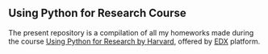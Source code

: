 ## Using Python for Research Course

The present repository is a compilation of all my homeworks made
during the course [Using Python for Research by Harvard](https://courses.edx.org/courses/course-v1:HarvardX+PH526x+1T2020/course/), 
offered by [EDX](https://www.edx.org/) platform.
